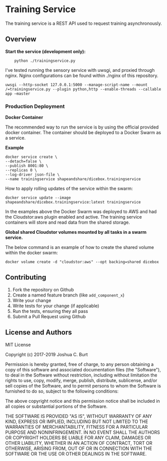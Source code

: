 Training Service
===============

The training service is a REST API used to request training asynchronously.

Overview
--------

**Start the service (development only):**
```
    python ./trainingservice.py
```

I've tested running the sensory service with uwsgi, and proxied through nginx.  Nginx configurations can be found within ./nginx of this repository.
```
uwsgi --http-socket 127.0.0.1:5000 --manage-script-name --mount /=trainingservice.py --plugin python,http --enable-threads --callable app —master
```

### Production Deployment

**Docker Container**

The recommended way to run the service is by using the official provided docker container.
The container should be deployed to a Docker Swarm as a service.

**Example**
```
docker service create \
--detach=false \
--publish 8001:80 \
--replicas 0 \
--log-driver json-file \
--name trainingservice shapeandshare/dicebox.trainingservice
```

How to apply rolling updates of the service within the swarm:
```
docker service update --image shapeandshare/dicebox.trainingservice:latest trainingservice
```

In the examples above the Docker Swarm was deployed to AWS and had the Cloudstor:aws plugin enabled and active.
The training service containers will store and read data from the shared storage.

**Global shared Cloudstor volumes mounted by all tasks in a swarm service.**

The below command is an example of how to create the shared volume within the docker swarm:
```
docker volume create -d "cloudstor:aws" --opt backing=shared dicebox
```


Contributing
------------
1. Fork the repository on Github
2. Create a named feature branch (like `add_component_x`)
3. Write your change
4. Write tests for your change (if applicable)
5. Run the tests, ensuring they all pass
6. Submit a Pull Request using Github

License and Authors
-------------------
MIT License

Copyright (c) 2017-2019 Joshua C. Burt

Permission is hereby granted, free of charge, to any person obtaining a copy
of this software and associated documentation files (the "Software"), to deal
in the Software without restriction, including without limitation the rights
to use, copy, modify, merge, publish, distribute, sublicense, and/or sell
copies of the Software, and to permit persons to whom the Software is
furnished to do so, subject to the following conditions:

The above copyright notice and this permission notice shall be included in all
copies or substantial portions of the Software.

THE SOFTWARE IS PROVIDED "AS IS", WITHOUT WARRANTY OF ANY KIND, EXPRESS OR
IMPLIED, INCLUDING BUT NOT LIMITED TO THE WARRANTIES OF MERCHANTABILITY,
FITNESS FOR A PARTICULAR PURPOSE AND NONINFRINGEMENT. IN NO EVENT SHALL THE
AUTHORS OR COPYRIGHT HOLDERS BE LIABLE FOR ANY CLAIM, DAMAGES OR OTHER
LIABILITY, WHETHER IN AN ACTION OF CONTRACT, TORT OR OTHERWISE, ARISING FROM,
OUT OF OR IN CONNECTION WITH THE SOFTWARE OR THE USE OR OTHER DEALINGS IN THE
SOFTWARE.